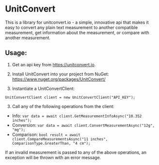 # UnitConvert
This is a library for unitconvert.io - a simple, innovative api that makes it easy to convert any plain text measurement to another compatible measurement, get information about the measurement, or compare with another measurement.  

## Usage:  
1. Get an api key from https://unitconvert.io. 

2. Install UnitConvert into your project from NuGet: https://www.nuget.org/packages/UnitConvert/

3. Instantiate a UnitConvertClient: 
```
UnitConvertClient client = new UnitConvertClient("API_KEY");
```  
  
3. Call any of the following operations from the client:
* Info: `var data = await client.GetMeasurementInfoAsync("10.352 inches");`
* Conversion: `var data = await client.ConvertMeasurementAsync("12g", "mg");`
* Comparison: `bool result = await client.CompareMeasurementsAsync("11 inches", ComparisonType.GreaterThan, "4 cm");`  
  
If an invalid measurement is passed to any of the above operations, an exception will be thrown with an error message. 
